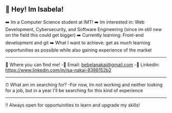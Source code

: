 ## 👋 Hey! Im Isabela!

➡️ Im a Computer Science student at IMT!
➡️ Im interested in: Web Development, Cybersecurity, and Software Engineering (since im still new on the field this could get bigger)
➡️ Currently learning: Front-end development and git
➡️ What I want to achieve: get as much learning opportunities as possible while also gaining experience of the market

---

👥 Where you can find me!
-📧 Email: bebelanakai@gmail.com
-🔗 Linkedin: https://www.linkedin.com/in/isa-nakai-8398152b2

---

⏰ What am im searching for?
-For now, Im not working and neither looking for a job, but in a year I'll be searching for this kind of experience

---

‼️ Always open for opportuinities to learn and upgrade my skills!

